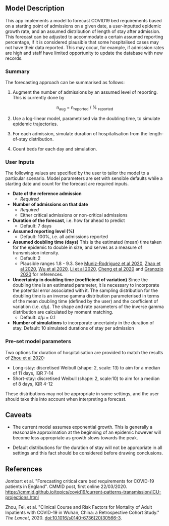 ## Model Description

This app implements a model to forecast COVID19 bed requirements based on a
starting point of admissions on a given date, a user-inputted epidemic growth
rate, and an assumed distribution of length of stay after admission. This
forecast can be adjusted to accommodate a certain assumed reporting percentage,
if it is considered plausible that some hospitalised cases may not have their
data reported. This may occur, for example, if admission rates are high and
staff have limited opportunity to update the database with new records.

### Summary

The forecasting approach can be summarised as follows:

1. Augment the number of admissions by an assumed level of reporting. This is
   currently done by

<div style="text-align:center"> n<sub>aug</sub> = n<sub>reported</sub> / %
<sub>reported</sub> </div>
 
2. Use a log-linear model, parametrised via the doubling time, to simulate
   epidemic trajectories.

3. For each admission, simulate duration of hospitalisation from the
   length-of-stay distribution.

4. Count beds for each day and simulation.


### User Inputs

The following values are specified by the user to tailor the model to a
particular scenario. Model parameters are set with sensible defaults while a
starting date and count for the forecast are required inputs.

* **Date of the reference admission**
  - *Required*
* **Number of admissions on that date**
  - *Required*
  - Either critical admissions or non-critical admissions
* **Duration of the forecast**, i.e. how far ahead to predict
  - Default: 7 days
* **Assumed reporting level (%)** 
  - Default: 100%, i.e. all admissions reported
* **Assumed doubling time (days)** This is the estimated (mean) time taken for the epidemic to double in size, and serves as a measure of transmission intensity.
  - Default: 2
  - Plausible ranges 1.8 - 9.3. See [Muniz-Rodriguez et al 2020](https://www.medrxiv.org/content/10.1101/2020.02.05.20020750v4.full.pdf), [Zhao et al 2020](https://www.medrxiv.org/content/medrxiv/early/2020/02/29/2020.02.26.20028449.full.pdf), [Wu et al 2020](https://www.nature.com/articles/s41591-020-0822-7), [Li et al 2020](https://www.nejm.org/doi/full/10.1056/NEJMoa2001316), [Cheng et al 2020](https://link.springer.com/content/pdf/10.1007/s15010-020-01401-y.pdf) and [Granozio 2020](https://arxiv.org/ftp/arxiv/papers/2003/2003.08661.pdf) for references. 
* **Uncertainty in doubling time (coefficient of variation)** Since the doubling time is an estimated parameter, it is necessary to incorporate the potential error associated with it. The sampling distribution for the doubling time is an inverse gamma distribution parameterised in terms of the mean doubling time (defined by the user) and the coefficient of variation (i.e. &sigma;/&mu;). The shape and rate parameters of the inverse gamma distribution are calculated by moment matching. 
  - Default: &sigma;/&mu; = 0.1
* **Number of simulations** to incorporate uncertainty in the duration of stay.
  Default: 10 simulated durations of stay per admission



### Pre-set model parameters

Two options for duration of hospitalisation are provided to match the results of
<a
href="https://www.thelancet.com/journals/lancet/article/PIIS0140-6736(20)30566-3/fulltext">Zhou
et al 2020</a>:


* Long-stay: discretised Weibull (shape: 2, scale: 13) to aim for a median of 11
    days, IQR 7-14
* Short-stay: discretised Weibull (shape: 2, scale:10) to aim for a median of 8
    days, IQR 4-12

These distributions may not be appropriate in some settings, and the user should
take this into account when interpreting a forecast.



## Caveats

* The current model assumes exponential growth. This is generally a reasonable
  approximation at the beginning of an epidemic however will become less
  appropriate as growth slows towards the peak.

* Default distributions for the duration of stay will not be appropriate in all
  settings and this fact should be considered before drawing conclusions.



## References

Jombart et al. "Forecasting critical care bed requirements for COVID-19 patients in England". CMMID post, first online 22/03/2020. https://cmmid.github.io/topics/covid19/current-patterns-transmission/ICU-projections.html

Zhou, Fei, et al. "Clinical Course and Risk Factors for Mortality of Adult Inpatients with COVID-19 in Wuhan, China: a Retrospective Cohort Study." _The Lancet_, 2020. <a href="https://doi.org/10.1016/s0140-6736(20)30566-3">doi:10.1016/s0140-6736(20)30566-3</a>.

